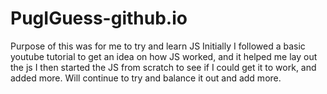 # PugIGuess-github.io
Purpose of this was for me to try and learn JS
Initially I followed a basic youtube tutorial to get an idea on how JS worked, and it helped me lay out the js
I then started the JS from scratch to see if I could get it to work, and added more.
Will continue to try and balance it out and add more.
